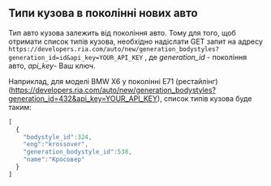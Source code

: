 ## Типи кузова в поколінні нових авто
    
Тип авто кузова залежить від покоління авто. Тому для того, щоб отримати список типів кузова, необхідно надіслати GET запит на адресу `https://developers.ria.com/auto/new/generation_bodystyles?generation_id=id&api_key=YOUR_API_KEY` , де *generation_id* - покоління авто, *api_key*- Ваш ключ.

Наприклад, для моделі BMW X6 у поколінні E71 (рестайлінг) (https://developers.ria.com/auto/new/generation_bodystyles?generation_id=432&api_key=YOUR_API_KEY), список типів кузова буде таким:

```javascript
[
  {
    "bodystyle_id":324,
    "eng":"krossover",
    "generation_bodystyle_id":538,
    "name":"Кросовер"
  }
]
```
